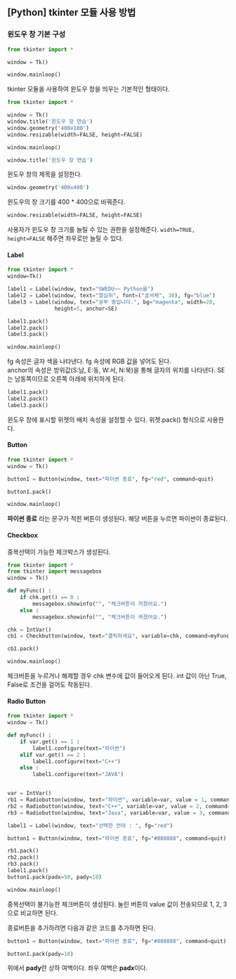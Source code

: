 ## [Python] tkinter 모듈 사용 방법
### 윈도우 창 기본 구성
``` python
from tkinter import *

window = Tk()

window.mainloop()
```

tkinter 모듈을 사용하여 윈도우 창을 띄우는 기본적인 형태이다.

``` python
from tkinter import *

window = Tk()
window.title('윈도우 창 연습')
window.geometry('400x100')
window.resizable(width=FALSE, height=FALSE)

window.mainloop()
```
``` python
window.title('윈도우 창 연습') 
```
윈도우 창의 제목을 설정한다.
``` python
window.geometry('400x400')
``` 
윈도우의 창 크기를 400 * 400으로 바꿔준다.
``` python
window.resizable(width=FALSE, height=FALSE)
```
사용자가 윈도우 창 크기를 늘릴 수 있는 권한을 설정해준다. `width=TRUE, height=FALSE` 해주면 좌우로만 늘릴 수 있다.

#### Label
``` python
from tkinter import *
window=Tk()

label1 = Label(window, text="SWEDU~~ Python을")
label2 = Label(window, text="열심히", font=("궁서체", 30), fg="blue")
label3 = Label(window, text="공부 중입니다.", bg="magenta", width=20,
               height=5, anchor=SE)

label1.pack()
label2.pack()
label3.pack()

window.mainloop()
```
fg 속성은 글자 색을 나타낸다.
fg 속성에 RGB 값을 넣어도 된다.  
anchor의 속성은 방위값(S:남, E:동, W:서, N:북)을 통해 글자의 위치를 나타낸다. SE는 남동쪽이므로 오른쪽 아래에 위치하게 된다.
``` python
label1.pack()
label2.pack()
label3.pack()
```
윈도우 창에 표시할 위젯의 배치 속성을 설정할 수 있다. 위젯.pack() 형식으로 사용한다.

#### Button
``` python
from tkinter import *
window = Tk()

button1 = Button(window, text="파이썬 종료", fg="red", command=quit)

button1.pack()

window.mainloop()
```
**파이썬 종료** 라는 문구가 적힌 버튼이 생성된다. 해당 버튼을 누르면 파이썬이 종료된다.

#### Checkbox
중복선택이 가능한 체크박스가 생성된다.
``` python
from tkinter import *
from tkinter import messagebox
window = Tk()

def myFunc() :
    if chk.get() == 0 :
        messagebox.showinfo("", "체크버튼이 꺼졌어요.")
    else :
        messagebox.showinfo("", "체크버튼이 켜졌어요.")

chk = IntVar()
cb1 = Checkbutton(window, text="클릭하세요", variable=chk, command=myFunc)

cb1.pack()

window.mainloop()
```
체크버튼을 누르거나 해제할 경우 chk 변수에 값이 들어오게 된다. int 값이 아닌 True, False로 조건을 걸어도 작동된다.

#### Radio Button
``` python
from tkinter import *
window = Tk()

def myFunc() :
    if var.get() == 1 :
        label1.configure(text="파이썬")
    elif var.get() == 2 :
        label1.configure(text="C++")
    else :
        label1.configure(text="JAVA")


var = IntVar()
rb1 = Radiobutton(window, text="파이썬", variable=var, value = 1, command=myFunc)
rb2 = Radiobutton(window, text="C++", variable=var, value = 2, command=myFunc)
rb3 = Radiobutton(window, text="Java", variable=var, value = 3, command=myFunc)

label1 = Label(window, text="선택한 언어 : ", fg="red")

button1 = Button(window, text="파이썬 종료", fg="#888888", command=quit)

rb1.pack()
rb2.pack()
rb3.pack()
label1.pack()
button1.pack(padx=50, pady=10)

window.mainloop()
```
중복선택이 불가능한 체크버튼이 생성된다.  눌린 버튼의 value 값이 전송되므로 1, 2, 3으로 비교하면 된다.

종료버튼을 추가하려면 다음과 같은 코드를 추가하면 된다.
``` python
button1 = Button(window, text="파이썬 종료", fg="#888888", command=quit)

button1.pack(pady=10)
```
위에서 **pady**란 상하 여백이다. 좌우 여백은 **padx**이다.

